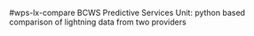 #wps-lx-compare
BCWS Predictive Services Unit: python based comparison of lightning data from two providers
